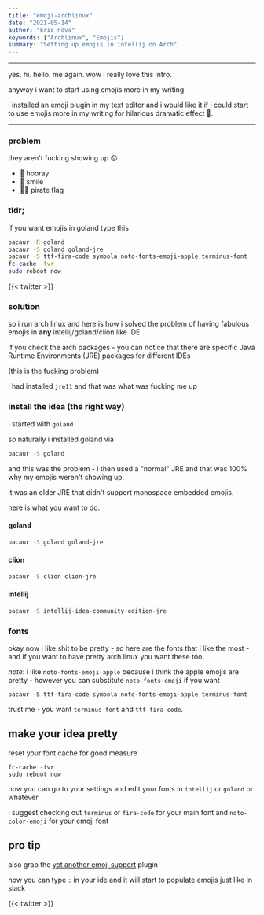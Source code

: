 ```yaml
---
title: "emoji-archlinux"
date: "2021-05-14"
author: "kris nóva"
keywords: ["Archlinux", "Emojis"]
summary: "Setting up emojis in intellij on Arch"
---
```

---

yes. hi. hello. me again. wow i really love this intro.

anyway i want to start using emojis more in my writing. 

i installed an emoji plugin in my text editor and i would like it if i could start to use emojis more in my writing for hilarious dramatic effect 🎉.

---

### problem

they aren't fucking showing up 😠

 - 🎉 hooray
 - 🙂 smile 
 - 🏴‍☠️ pirate flag

### tldr;

if you want emojis in goland type this

```bash 
pacaur -R goland
pacaur -S goland goland-jre
pacaur -S ttf-fira-code symbola noto-fonts-emoji-apple terminus-font
fc-cache -fvr
sudo reboot now 
```

{{< twitter >}}

### solution

so i run arch linux and here is how i solved the problem of having fabulous emojis in **any** intellij/goland/clion like IDE

if you check the arch packages - you can notice that there are specific Java Runtime Environments (JRE) packages for different IDEs

(this is the fucking problem)

i had installed `jre11` and that was what was fucking me up

### install the idea (the right way)

i started with `goland`

so naturally i installed goland via 

```bash
pacaur -S goland
```

and this was the problem - i then used a "normal" JRE and that was 100% why my emojis weren't showing up.

it was an older JRE that didn't support monospace embedded emojis.

here is what you want to do.

#### goland

```bash
pacaur -S goland goland-jre
```

#### clion 

```bash 
pacaur -S clion clion-jre
```

#### intellij

```bash 
pacaur -S intellij-idea-community-edition-jre
```

### fonts

okay now i like shit to be pretty - so here are the fonts that i like the most - and if you want to have pretty arch linux you want these too.

_note_: i like `noto-fonts-emoji-apple` because i think the apple emojis are pretty - however you can substitute `noto-fonts-emoji` if you want

```
pacaur -S ttf-fira-code symbola noto-fonts-emoji-apple terminus-font
```

trust me - you want `terminus-font` and `ttf-fira-code`.

## make your idea pretty

reset your font cache for good measure

```
fc-cache -fvr
sudo reboot now 
```



now you can go to your settings and edit your fonts in `intellij` or `goland` or whatever

i suggest checking out `terminus` or `fira-code` for your main font and `noto-color-emoji` for your emoji font

## pro tip

also grab the [yet another emoji support](https://plugins.jetbrains.com/plugin/12512-yet-another-emoji-support) plugin

now you can type `:` in your ide and it will start to populate emojis just like in slack

{{< twitter >}}
